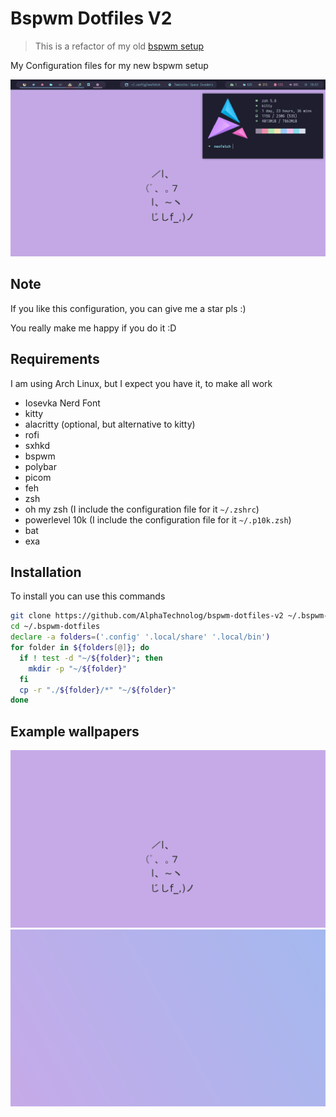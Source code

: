 # Bspwm Dotfiles V2

> This is a refactor of my old [bspwm setup](https://github.com/AlphaTechnolog/bspwm-dotfiles)

My Configuration files for my new bspwm setup

![rice](./.misc/rice.png)

## Note

If you like this configuration, you can give me a star pls :)

You really make me happy if you do it :D

## Requirements

I am using Arch Linux, but I expect you have it, to make all work

- Iosevka Nerd Font
- kitty
- alacritty (optional, but alternative to kitty)
- rofi
- sxhkd
- bspwm
- polybar
- picom
- feh
- zsh
- oh my zsh (I include the configuration file for it `~/.zshrc`)
- powerlevel 10k (I include the configuration file for it `~/.p10k.zsh`)
- bat
- exa

## Installation

To install you can use this commands

```sh
git clone https://github.com/AlphaTechnolog/bspwm-dotfiles-v2 ~/.bspwm-dotfiles
cd ~/.bspwm-dotfiles
declare -a folders=('.config' '.local/share' '.local/bin')
for folder in ${folders[@]}; do
  if ! test -d "~/${folder}"; then
    mkdir -p "~/${folder}"
  fi
  cp -r "./${folder}/*" "~/${folder}"
done
```

## Example wallpapers

![catppuccin-cat](./.sample-wallpapers/catppuccin-cat.png)
![magenta-blue](./.sample-wallpapers/magenta-blue.png)
